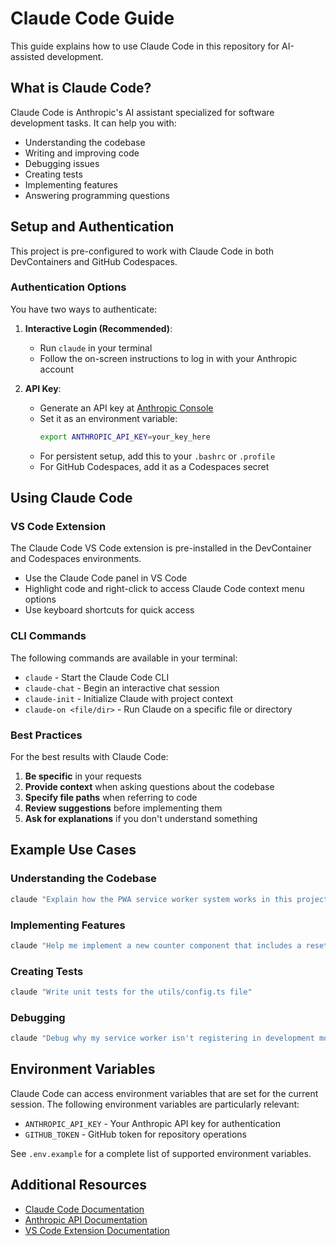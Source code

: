 # Claude Code Guide

This guide explains how to use Claude Code in this repository for AI-assisted development.

## What is Claude Code?

Claude Code is Anthropic's AI assistant specialized for software development tasks. It can help you with:

- Understanding the codebase
- Writing and improving code
- Debugging issues
- Creating tests
- Implementing features
- Answering programming questions

## Setup and Authentication

This project is pre-configured to work with Claude Code in both DevContainers and GitHub Codespaces.

### Authentication Options

You have two ways to authenticate:

1. **Interactive Login (Recommended)**:
   - Run `claude` in your terminal
   - Follow the on-screen instructions to log in with your Anthropic account

2. **API Key**:
   - Generate an API key at [Anthropic Console](https://console.anthropic.com/settings/keys)
   - Set it as an environment variable:
     ```bash
     export ANTHROPIC_API_KEY=your_key_here
     ```
   - For persistent setup, add this to your `.bashrc` or `.profile`
   - For GitHub Codespaces, add it as a Codespaces secret

## Using Claude Code

### VS Code Extension

The Claude Code VS Code extension is pre-installed in the DevContainer and Codespaces environments.

- Use the Claude Code panel in VS Code
- Highlight code and right-click to access Claude Code context menu options
- Use keyboard shortcuts for quick access

### CLI Commands

The following commands are available in your terminal:

- `claude` - Start the Claude Code CLI
- `claude-chat` - Begin an interactive chat session
- `claude-init` - Initialize Claude with project context
- `claude-on <file/dir>` - Run Claude on a specific file or directory

### Best Practices

For the best results with Claude Code:

1. **Be specific** in your requests
2. **Provide context** when asking questions about the codebase
3. **Specify file paths** when referring to code
4. **Review suggestions** before implementing them
5. **Ask for explanations** if you don't understand something

## Example Use Cases

### Understanding the Codebase

```bash
claude "Explain how the PWA service worker system works in this project"
```

### Implementing Features

```bash
claude "Help me implement a new counter component that includes a reset button"
```

### Creating Tests

```bash
claude "Write unit tests for the utils/config.ts file"
```

### Debugging

```bash
claude "Debug why my service worker isn't registering in development mode"
```

## Environment Variables

Claude Code can access environment variables that are set for the current session. The following environment variables are particularly relevant:

- `ANTHROPIC_API_KEY` - Your Anthropic API key for authentication
- `GITHUB_TOKEN` - GitHub token for repository operations

See `.env.example` for a complete list of supported environment variables.

## Additional Resources

- [Claude Code Documentation](https://docs.anthropic.com/claude/code)
- [Anthropic API Documentation](https://docs.anthropic.com/claude/reference/getting-started-with-the-api)
- [VS Code Extension Documentation](https://docs.anthropic.com/claude/code/vs-code-extension)